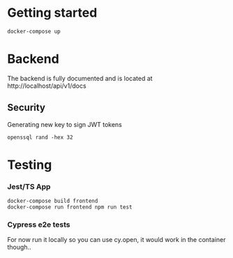 # Getting started

```
docker-compose up
```

# Backend

The backend is fully documented and is located at http://localhost/api/v1/docs

## Security

Generating new key to sign JWT tokens

```
openssql rand -hex 32
```

# Testing

### Jest/TS App

```
docker-compose build frontend
docker-compose run frontend npm run test
```

### Cypress e2e tests

For now run it locally so you can use cy.open, it would work in the container though..

```

```
